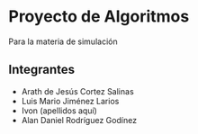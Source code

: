 <!DOCTYPE html>
<html lang="es">
<head>
    <meta charset="UTF-8">
    <title>Proyecto de Algoritmos</title>
</head>
<body>
    <h1>Proyecto de Algoritmos</h1>
    <p>Para la materia de simulación</p>
    <h2>Integrantes</h2>
    <ul>
        <li>Arath de Jesús Cortez Salinas</li>
        <li>Luis Mario Jiménez Larios</li>
        <li>Ivon (apellidos aquí)</li>
        <li>Alan Daniel Rodríguez Godínez</li>
    </ul>
</body>
</html>
